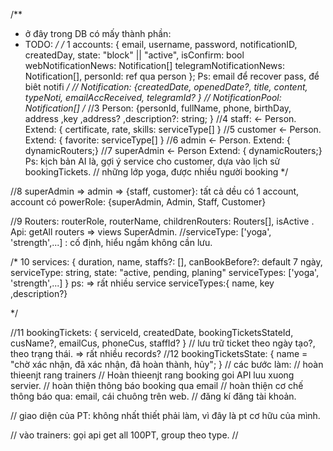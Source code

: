/\*\*

- ở đây trong DB có mấy thành phần:
- TODO: _/ /_ 1 accounts: { email, username, password, notificationID, createdDay, state: "block" || "active", isConfirm: bool webNotificationNews: Notification[] telegramNotificationNews: Notification[], personId: ref qua person }; Ps: email để recover pass, để biêt notifi _/ // Notification: {createdDate, openedDate?, title, content, typeNoti, emailAccReceived, telegramId? } // NotificationPool: Notification[] /_ //3 Person: {personId, fullName, phone, birthDay, address ,key ,address? ,description?: string; } //4 staff: <- Person. Extend: { certificate, rate, skills: serviceType[] } //5 customer <- Person. Extend: { favorite: serviceType[] } //6 admin <- Person. Extend: { dynamicRouters;} //7 superAdmin <- Person Extend: { dynamicRouters;} Ps: kịch bản AI là, gợi ý service cho customer, dựa vào lịch sử bookingTickets. // những lớp yoga, được nhiều người booking \*/

//8 superAdmin => admin => {staff, customer}: tất cả dều có 1 account, account có powerRole: {superAdmin, Admin, Staff, Customer}

//9 Routers: routerRole, routerName, childrenRouters: Routers[], isActive . Api: getAll routers => views SuperAdmin. //serviceType: ['yoga', 'strength',...] : cố định, hiểu ngầm không cần lưu.

/\* 10 services: { duration, name, staffs?: [], canBookBefore?: default 7 ngày, serviceType: string, state: "active, pending, planing" serviceTypes: ['yoga', 'strength',...] } ps: => rất nhiều service serviceTypes:{ name, key ,description?}

\*/

//11 bookingTickets: { serviceId, createdDate, bookingTicketsStateId, cusName?, emailCus, phoneCus, staffId? } // lưu trữ ticket theo ngày tạo?, theo trạng thái. => rất nhiều records? //12 bookingTicketsState: { name = "chờ xác nhận, đã xác nhận, đã hoàn thành, hủy"; } // các bước làm: // hoàn thieenjt rang trainers // Hoàn thieenjt rang booking goi API luu xuong servier. // hoàn thiện thông báo booking qua email // hoàn thiện cơ chế thông báo qua: email, cái chuông trên web. // đăng kí đăng tài khoản.

// giao diện của PT: không nhất thiết phải làm, vì đây là pt cơ hữu của mình.

// vào trainers: gọi api get all 100PT, group theo type. //

